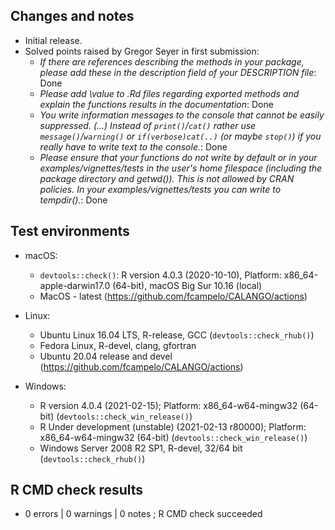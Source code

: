 ## Changes and notes
* Initial release.
* Solved points raised by Gregor Seyer in first submission:
    * _If there are references describing the methods in your package, please add these in the description field of your DESCRIPTION file_: Done
    * _Please add \value to .Rd files regarding exported methods and explain the functions results in the documentation_: Done
    * _You write information messages to the console that cannot be easily suppressed. (...) Instead of `print()`/`cat()` rather use `message()`/`warning()` or `if(verbose)cat(..)` (or maybe `stop()`) if you really have to write text to the console._: Done
    * _Please ensure that your functions do not write by default or in your examples/vignettes/tests in the user's home filespace (including the package directory and getwd()). This is not allowed by CRAN policies. In your examples/vignettes/tests you can write to tempdir()._: Done

## Test environments
* macOS:
    * `devtools::check()`: R version 4.0.3 (2020-10-10), Platform: x86_64-apple-darwin17.0 (64-bit), macOS Big Sur 10.16 (local)
    * MacOS - latest (<https://github.com/fcampelo/CALANGO/actions>)
    
* Linux:
    * Ubuntu Linux 16.04 LTS, R-release, GCC (`devtools::check_rhub()`)
    * Fedora Linux, R-devel, clang, gfortran
    * Ubuntu 20.04 release and devel (<https://github.com/fcampelo/CALANGO/actions>)
    
* Windows:
    * R version 4.0.4 (2021-02-15); Platform: x86_64-w64-mingw32 (64-bit) (`devtools::check_win_release()`)
    * R Under development (unstable) (2021-02-13 r80000); Platform: x86_64-w64-mingw32 (64-bit) (`devtools::check_win_release()`)
    * Windows Server 2008 R2 SP1, R-devel, 32/64 bit (`devtools::check_rhub()`)

## R CMD check results  
* 0 errors | 0 warnings | 0 notes ; R CMD check succeeded
